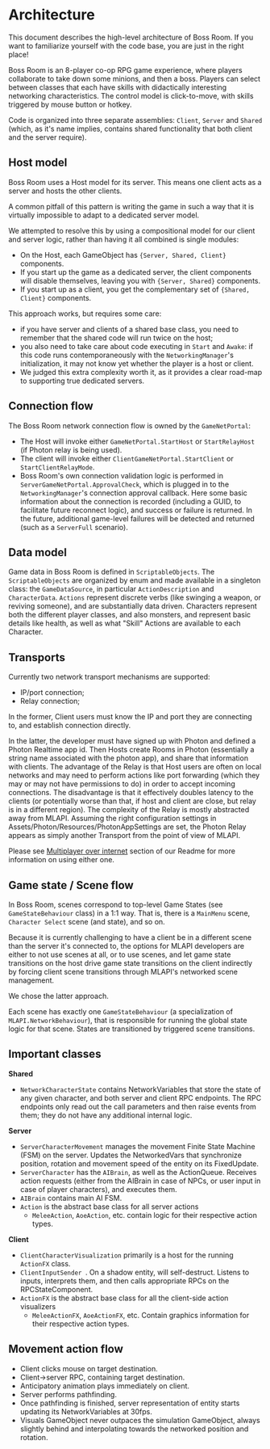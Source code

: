 # Architecture
This document describes the high-level architecture of Boss Room.
If you want to familiarize yourself with the code base, you are just in the right place!

Boss Room is an 8-player co-op RPG game experience, where players collaborate to take down some minions, and then a boss. Players can select between classes that each have skills with didactically interesting networking characteristics. The control model is click-to-move, with skills triggered by mouse button or hotkey. 

Code is organized into three separate assemblies: `Client`, `Server` and `Shared` (which, as it's name implies, contains shared functionality that both client and the server require).

## Host model
Boss Room uses a Host model for its server. This means one client acts as a server and hosts the other clients. 

A common pitfall of this pattern is writing the game in such a way that it is virtually impossible to adapt to a dedicated server model. 

We attempted to resolve this by using a compositional model for our client and server logic, rather than having it all combined is single modules:
 - On the Host, each GameObject has `{Server, Shared, Client}` components. 
 - If you start up the game as a dedicated server, the client components will disable themselves, leaving you with `{Server, Shared}` components.
 - If you start up as a client, you get the complementary set of `{Shared, Client}` components. 

This approach works, but requires some care: 
 - if you have server and clients of a shared base class, you need to remember that the shared code will run twice on the host; 
 - you also need to take care about code executing in `Start` and `Awake`: if this code runs contemporaneously with the `NetworkingManager`'s initialization, it may not know yet whether the player is a host or client.
 - We judged this extra complexity worth it, as it provides a clear road-map to supporting true dedicated servers. 

## Connection flow
The Boss Room network connection flow is owned by the `GameNetPortal`:
 - The Host will invoke either `GameNetPortal.StartHost` or `StartRelayHost` (if Photon relay is being used). 
 - The client will invoke either `ClientGameNetPortal.StartClient` or `StartClientRelayMode`. 
 - Boss Room's own connection validation logic is performed in `ServerGameNetPortal.ApprovalCheck`, which is plugged in to the `NetworkingManager`'s connection approval callback. Here some basic information about the connection is recorded (including a GUID, to facilitate future reconnect logic), and success or failure is returned. In the future, additional game-level failures will be detected and returned (such as a `ServerFull` scenario). 

## Data model
Game data in Boss Room is defined in `ScriptableObjects`. The `ScriptableObjects` are organized by enum and made available in a singleton class: the `GameDataSource`, in particular `ActionDescription` and `CharacterData`. `Actions` represent discrete verbs (like swinging a weapon, or reviving someone), and are substantially data driven. Characters represent both the different player classes, and also monsters, and represent basic details like health, as well as what "Skill" Actions are available to each Character.

## Transports
Currently two network transport mechanisms are supported: 
 - IP/port connection;
 - Relay connection;

In the former, Client users must know the IP and port they are connecting to, and establish connection directly.

In the latter, the developer must have signed up with Photon and defined a Photon Realtime app id. Then Hosts create Rooms in Photon (essentially a string name associated with the photon app), and share that information with clients. The advantage of the Relay is that Host users are often on local networks and may need to perform actions like port forwarding (which they may or may not have permissions to do) in order to accept incoming connections. The disadvantage is that it effectively doubles latency to the clients (or potentially worse than that, if host and client are close, but relay is in a different region). The complexity of the Relay is mostly abstracted away from MLAPI. Assuming the right configuration settings in Assets/Photon/Resources/PhotonAppSettings are set, the Photon Relay appears as simply another Transport from the point of view of MLAPI. 

Please see [Multiplayer over internet](README.md) section of our Readme for more information on using either one.

## Game state / Scene flow
In Boss Room, scenes correspond to top-level Game States (see `GameStateBehaviour` class) in a 1:1 way. That is, there is a `MainMenu` scene, `Character Select` scene (and state), and so on. 

Because it is currently challenging to have a client be in a different scene than the server it's connected to, the options for MLAPI developers are either to not use scenes at all, or to use scenes, and let game state transitions on the host drive game state transitions on the client indirectly by forcing client scene transitions through MLAPI's networked scene management. 

We chose the latter approach. 

Each scene has exactly one `GameStateBehaviour` (a specialization of `MLAPI.NetworkBehaviour`), that is responsible for running the global state logic for that scene. States are transitioned by triggered scene transitions.

## Important classes

**Shared**
 - `NetworkCharacterState` contains NetworkVariables that store the state of any given character, and both server and client RPC endpoints. The RPC endpoints only read out the call parameters and then raise events from them; they do not have any additional internal logic.

**Server**
 - `ServerCharacterMovement` manages the movement Finite State Machine (FSM) on the server. Updates the NetworkedVars that synchronize position, rotation and movement speed of the entity on its FixedUpdate.
 - `ServerCharacter` has the `AIBrain`, as well as the ActionQueue. Receives action requests (either from the AIBrain in case of NPCs, or user input in case of player characters), and executes them.
 - `AIBrain` contains main AI FSM.  
 - `Action` is the abstract base class for all server actions
   - `MeleeAction`, `AoeAction`, etc. contain logic for their respective action types. 

**Client**
 - `ClientCharacterVisualization` primarily is a host for the running `ActionFX` class.
 - `ClientInputSender `. On a shadow entity, will self-destruct. Listens to inputs, interprets them, and then calls appropriate RPCs on the RPCStateComponent. 
 - `ActionFX` is the abstract base class for all the client-side action visualizers
   - `MeleeActionFX`, `AoeActionFX`, etc. Contain graphics information for their respective action types. 
  
## Movement action flow
 - Client clicks mouse on target destination. 
 - Client->server RPC, containing target destination. 
 - Anticipatory animation plays immediately on client. 
 - Server performs pathfinding.
 - Once pathfinding is finished, server representation of entity starts updating its NetworkVariables at 30fps.
 - Visuals GameObject never outpaces the simulation GameObject, always slightly behind and interpolating towards the networked position and rotation.
